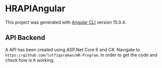 # HRAPIAngular

This project was generated with [Angular CLI](https://github.com/angular/angular-cli) version 15.0.4.

## API Backend 

A API has been created using ASP.Net Core 6 and C#. Navigate to `https://github.com/lutfiqaraman/HR-Program`. In order to get the code and check how is it working.

